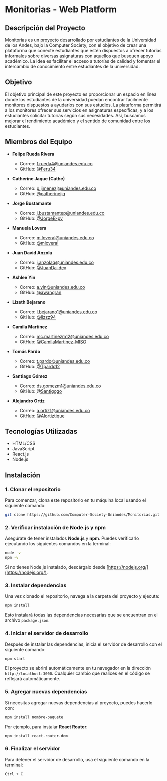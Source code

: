 # Monitorias - Web Platform

## Descripción del Proyecto

Monitorias es un proyecto desarrollado por estudiantes de la Universidad de los Andes, bajo la Computer Society, con el objetivo de crear una plataforma que conecte estudiantes que estén dispuestos a ofrecer tutorías informales sobre diversas asignaturas con aquellos que busquen apoyo académico. La idea es facilitar el acceso a tutorías de calidad y fomentar el intercambio de conocimiento entre estudiantes de la universidad.

## Objetivo

El objetivo principal de este proyecto es proporcionar un espacio en línea donde los estudiantes de la universidad puedan encontrar fácilmente monitores dispuestos a ayudarlos con sus estudios. La plataforma permitirá a los monitores ofrecer sus servicios en asignaturas específicas, y a los estudiantes solicitar tutorías según sus necesidades. Así, buscamos mejorar el rendimiento académico y el sentido de comunidad entre los estudiantes.

## Miembros del Equipo

- **Felipe Rueda Rivera**
  - Correo: [f.rueda4@uniandes.edu.co](mailto:m.loveral@uniandes.edu.co)  
  - GitHub: [@Feru34](https://github.com/feru34)

- **Catherine Jaque (Cathe)**  
  - Correo: [p.jimenezj@uniandes.edu.co](mailto:p.jimenezj@uniandes.edu.co)  
  - GitHub: [@catherinejiq](https://github.com/catherinejiq)

- **Jorge Bustamante**  
  - Correo: [j.bustamantep@uniandes.edu.co](mailto:j.bustamantep@uniandes.edu.co)  
  - GitHub: [@JorgeB-py](https://github.com/JorgeB-py)

- **Manuela Lovera**  
  - Correo: [m.loveral@uniandes.edu.co](mailto:m.loveral@uniandes.edu.co)  
  - GitHub: [@mloveral](https://github.com/mloveral)

- **Juan David Anzola**  
  - Correo: [j.anzolaq@uniandes.edu.co](mailto:j.anzolaq@uniandes.edu.co)  
  - GitHub: [@JuanDa-dev](https://github.com/JuanDa-dev)

- **Ashlee Yin**  
  - Correo: [a.yin@uniandes.edu.co](mailto:a.yin@uniandes.edu.co)  
  - GitHub: [@awangran](https://github.com/awangran)

- **Lizeth Bejarano**  
  - Correo: [l.bejarano1@uniandes.edu.co](mailto:l.bejarano1@uniandes.edu.co)  
  - GitHub: [@lizzz94](https://github.com/lizzz94)

- **Camila Martínez**  
  - Correo: [mc.martinezm12@uniandes.edu.co](mailto:mc.martinezm12@uniandes.edu.co)  
  - GitHub: [@CamilaMartinez-MISO](https://github.com/CamilaMartinez-MISO)

- **Tomás Pardo**  
  - Correo: [t.pardo@uniandes.edu.co](mailto:t.pardo@uniandes.edu.co)  
  - GitHub: [@Tpardo12](https://github.com/Tpardo12)

- **Santiago Gómez**  
  - Correo: [ds.gomezm1@uniandes.edu.co](mailto:ds.gomezm1@uniandes.edu.co)  
  - GitHub: [@Santigogo](https://github.com/Santigogo)
    
- **Alejandro Ortiz**  
  - Correo: [a.ortiz1@uniandes.edu.co](mailto:a.ortiz1@uniandes.edu.co)  
  - GitHub: [@Alortiztique](https://github.com/Alortiztique)



## Tecnologías Utilizadas

- HTML/CSS
- JavaScript
- React.js
- Node.js


## Instalación

### 1. Clonar el repositorio

Para comenzar, clona este repositorio en tu máquina local usando el siguiente comando:

```bash
git clone https://github.com/Computer-Society-Uniandes/Monitorias.git
```

### 2. Verificar instalación de Node.js y npm

Asegúrate de tener instalados **Node.js** y **npm**. Puedes verificarlo ejecutando los siguientes comandos en la terminal:

```bash
node -v
npm -v
```

Si no tienes Node.js instalado, descárgalo desde [https://nodejs.org/](https://nodejs.org/).

### 3. Instalar dependencias

Una vez clonado el repositorio, navega a la carpeta del proyecto y ejecuta:

```bash
npm install
```

Esto instalará todas las dependencias necesarias que se encuentran en el archivo `package.json`.

### 4. Iniciar el servidor de desarrollo

Después de instalar las dependencias, inicia el servidor de desarrollo con el siguiente comando:

```bash
npm start
```

El proyecto se abrirá automáticamente en tu navegador en la dirección `http://localhost:3000`. Cualquier cambio que realices en el código se reflejará automáticamente.

### 5. Agregar nuevas dependencias

Si necesitas agregar nuevas dependencias al proyecto, puedes hacerlo con:

```bash
npm install nombre-paquete
```

Por ejemplo, para instalar **React Router**:

```bash
npm install react-router-dom
```

### 6. Finalizar el servidor

Para detener el servidor de desarrollo, usa el siguiente comando en la terminal:

```bash
Ctrl + C
```

